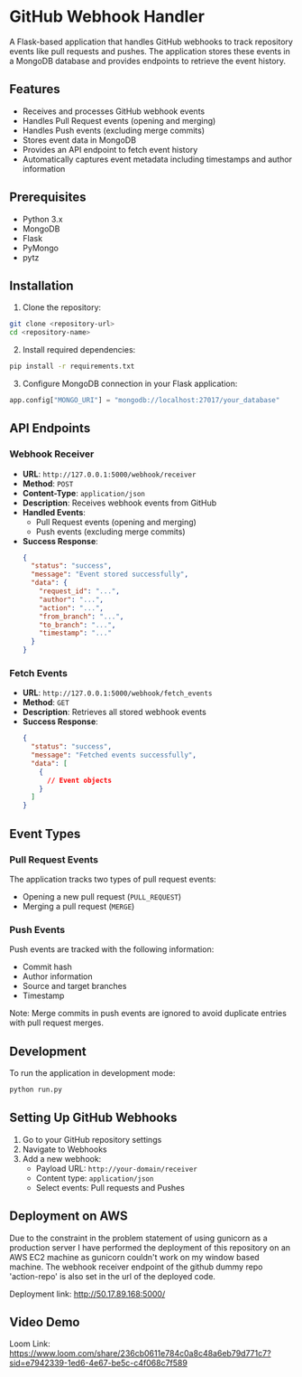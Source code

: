 # GitHub Webhook Handler

A Flask-based application that handles GitHub webhooks to track repository events like pull requests and pushes. The application stores these events in a MongoDB database and provides endpoints to retrieve the event history.

## Features

- Receives and processes GitHub webhook events
- Handles Pull Request events (opening and merging)
- Handles Push events (excluding merge commits)
- Stores event data in MongoDB
- Provides an API endpoint to fetch event history
- Automatically captures event metadata including timestamps and author information

## Prerequisites

- Python 3.x
- MongoDB
- Flask
- PyMongo
- pytz

## Installation

1. Clone the repository:
```bash
git clone <repository-url>
cd <repository-name>
```

2. Install required dependencies:
```bash
pip install -r requirements.txt
```

3. Configure MongoDB connection in your Flask application:

```python
app.config["MONGO_URI"] = "mongodb://localhost:27017/your_database"
```

## API Endpoints

### Webhook Receiver
- **URL**: `http://127.0.0.1:5000/webhook/receiver`
- **Method**: `POST`
- **Content-Type**: `application/json`
- **Description**: Receives webhook events from GitHub
- **Handled Events**:
  - Pull Request events (opening and merging)
  - Push events (excluding merge commits)
- **Success Response**:
  ```json
  {
    "status": "success",
    "message": "Event stored successfully",
    "data": {
      "request_id": "...",
      "author": "...",
      "action": "...",
      "from_branch": "...",
      "to_branch": "...",
      "timestamp": "..."
    }
  }
  ```

### Fetch Events
- **URL**: `http://127.0.0.1:5000/webhook/fetch_events`
- **Method**: `GET`
- **Description**: Retrieves all stored webhook events
- **Success Response**:
  ```json
  {
    "status": "success",
    "message": "Fetched events successfully",
    "data": [
      {
        // Event objects
      }
    ]
  }
  ```

## Event Types

### Pull Request Events
The application tracks two types of pull request events:
- Opening a new pull request (`PULL_REQUEST`)
- Merging a pull request (`MERGE`)

### Push Events
Push events are tracked with the following information:
- Commit hash
- Author information
- Source and target branches
- Timestamp

Note: Merge commits in push events are ignored to avoid duplicate entries with pull request merges.

## Development

To run the application in development mode:

```bash
python run.py
```

## Setting Up GitHub Webhooks

1. Go to your GitHub repository settings
2. Navigate to Webhooks
3. Add a new webhook:
   - Payload URL: `http://your-domain/receiver`
   - Content type: `application/json`
   - Select events: Pull requests and Pushes

## Deployment on AWS
Due to the constraint in the problem statement of using gunicorn as a production server I have performed the deployment of this repository on an AWS EC2 machine as gunicorn couldn't work on my window based machine. The webhook receiver endpoint of the github dummy repo 'action-repo' is also set in the url of the deployed code. 

Deployment link: http://50.17.89.168:5000/

## Video Demo
Loom Link: https://www.loom.com/share/236cb0611e784c0a8c48a6eb79d771c7?sid=e7942339-1ed6-4e67-be5c-c4f068c7f589
